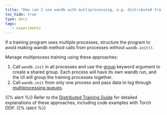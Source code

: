 ```yaml
---
title: "How can I use wandb with multiprocessing, e.g. distributed training?"
toc_hide: true
type: docs
tags:
   - experiments
---
```

If a training program uses multiple processes, structure the program to avoid making wandb method calls from processes without `wandb.init()`. 

Manage multiprocess training using these approaches:

1. Call `wandb.init` in all processes and use the [group](../guides/runs/grouping.md) keyword argument to create a shared group. Each process will have its own wandb run, and the UI will group the training processes together.
2. Call `wandb.init` from only one process and pass data to log through [multiprocessing queues](https://docs.python.org/3/library/multiprocessing.html#exchanging-objects-between-processes).

{{% alert %}}
Refer to the [Distributed Training Guide](../guides/track/log/distributed-training.md) for detailed explanations of these approaches, including code examples with Torch DDP.
{{% /alert %}}